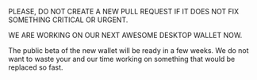 PLEASE, DO NOT CREATE A NEW PULL REQUEST IF IT DOES NOT FIX SOMETHING CRITICAL OR URGENT.

WE ARE WORKING ON OUR NEXT AWESOME DESKTOP WALLET NOW.

The public beta of the new wallet will be ready in a few weeks. We do not want to waste your and our time working on something that would be replaced so fast.
